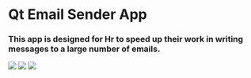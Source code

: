 <h1>Qt Email Sender App</h1>
<h3>This app is designed for Hr to speed up their work in writing messages to a large number of emails.</h3>
<a href="https://files.fm/u/csentq48a#/view/2023-03-23%2011.35.23.jpg"><img src="https://files.fm/thumb_show.php?i=pw5mzkvr9"></a>
<a href="https://files.fm/u/csentq48a#/view/2023-03-23%2011.35.26.jpg"><img src="https://files.fm/thumb_show.php?i=saczrqvsh"></a>
<a href="https://files.fm/u/csentq48a#/view/2023-03-23%2011.35.29.jpg"><img src="https://files.fm/thumb_show.php?i=p4m5hqmtq"></a>